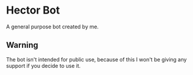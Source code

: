 # Hector Bot
A general purpose bot created by me.

## Warning
The bot isn't intended for public use, because of this I won't be giving any support if you decide to use it. 
